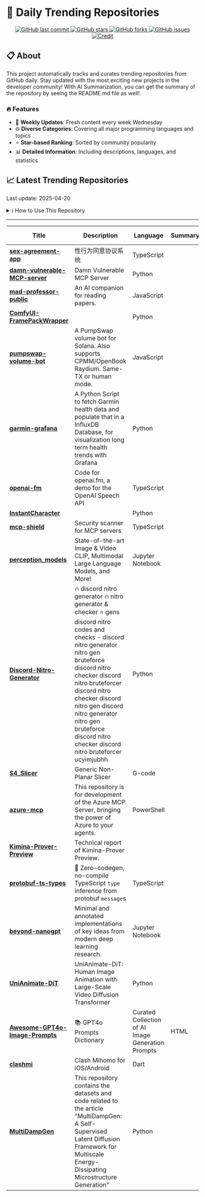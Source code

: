 # 🌟 Daily Trending Repositories

<div align="center">
<a href="https://github.com/marc-ko/daily-trending-repo/commits/main">
    <img src="https://img.shields.io/github/last-commit/marc-ko/daily-trending-repo" alt="GitHub last commit" />
</a>

<a href="https://github.com/marc-ko/daily-trending-repo/stargazers">
    <img src="https://img.shields.io/github/stars/marc-ko/daily-trending-repo" alt="GitHub stars" />
</a>
<a href="https://github.com/marc-ko/daily-trending-repo/network/members">
    <img src="https://img.shields.io/github/forks/marc-ko/daily-trending-repo" alt="GitHub forks" />
</a>
<a href="https://github.com/marc-ko/daily-trending-repo/issues">
    <img src="https://img.shields.io/github/issues/marc-ko/daily-trending-repo" alt="GitHub issues" />
</a>
<a alt="credit" href="https://github.com/zezhishao/DailyArXiv">
 <img src="https://img.shields.io/badge/credit%20-%20Idea%20From%20This%20Repo-blue" alt="Credit">
</a>
</div>

## 📋 About

This project automatically tracks and curates trending repositories from GitHub daily. Stay updated with the most exciting new projects in the developer community! With AI Summarization, you can get the summary of the repository by seeing the README.md file as well!.

### 🔥 Features

- 🔄 **Weekly Updates**: Fresh content every week Wednesday
- 🌐 **Diverse Categories**: Covering all major programming languages and topics
- ⭐ **Star-based Ranking**: Sorted by community popularity
- 📊 **Detailed Information**: Including descriptions, languages, and statistics

## 📈 Latest Trending Repositories

Last update: 2025-04-20

<details>
<summary>ℹ️ How to Use This Repository</summary>

1. **Star & Watch**: Click the 'Star' and 'Watch' buttons to receive weekly email notifications
2. **Browse**: Explore trending repositories organized by popularity
3. **Contribute**: Feel free to open issues or suggest improvements

</details>

---

| **Title** | **Description** | **Language** | **Summary** | **Tags** | **Stars Count** |
| --- | --- | --- | --- | --- | --- |
| **[sex-agreement-app](https://github.com/123xiao/sex-agreement-app)** | 性行为同意协议系统 | TypeScript |  |  | 993 |
| **[damn-vulnerable-MCP-server](https://github.com/harishsg993010/damn-vulnerable-MCP-server)** | Damn Vulnerable MCP Server | Python |  |  | 683 |
| **[mad-professor-public](https://github.com/LYiHub/mad-professor-public)** | An AI companion for reading papers. | JavaScript |  |  | 543 |
| **[ComfyUI-FramePackWrapper](https://github.com/kijai/ComfyUI-FramePackWrapper)** |  | Python |  |  | 516 |
| **[pumpswap-volume-bot](https://github.com/cicere/pumpswap-volume-bot)** | A PumpSwap volume bot for Solana. Also supports CPMM/OpenBook Raydium. Same-TX or human mode. | JavaScript |  | <details><summary>cpmm,...</summary><p>cpmm, pumpfun, pumpswap, pumpswap-bundler, pumpswap-volume-bot, solana, token2022, volume-bot</p></details> | 510 |
| **[garmin-grafana](https://github.com/arpanghosh8453/garmin-grafana)** | A Python Script to fetch Garmin health data and populate that in a InfluxDB Database, for visualization long term health trends with Grafana | Python |  |  | 396 |
| **[openai-fm](https://github.com/openai/openai-fm)** | Code for openai.fm, a demo for the OpenAI Speech API | TypeScript |  |  | 387 |
| **[InstantCharacter](https://github.com/Tencent/InstantCharacter)** |  | Python |  |  | 376 |
| **[mcp-shield](https://github.com/riseandignite/mcp-shield)** | Security scanner for MCP servers | TypeScript |  |  | 353 |
| **[perception_models](https://github.com/facebookresearch/perception_models)** | State-of-the-art Image & Video CLIP, Multimodal Large Language Models, and More! | Jupyter Notebook |  |  | 325 |
| **[Discord-Nitro-Generator](https://github.com/pops-1529/Discord-Nitro-Generator)** | 🔥 discord nitro generator 🔥 nitro generator & checker ⭐ gens discord nitro codes and checks - discord nitro generator nitro gen bruteforce discord nitro checker discord nitro bruteforcer discord nitro checker discord nitro gen discord nitro generator nitro gen bruteforce discord nitro checker discord nitro bruteforcer ucyimjubhh | Python |  |  | 248 |
| **[S4_Slicer](https://github.com/jyjblrd/S4_Slicer)** | Generic Non-Planar Slicer | G-code |  |  | 233 |
| **[azure-mcp](https://github.com/Azure/azure-mcp)** | This repository is for development of the Azure MCP Server, bringing the power of Azure to your agents. | PowerShell |  |  | 230 |
| **[Kimina-Prover-Preview](https://github.com/MoonshotAI/Kimina-Prover-Preview)** | Technical report of Kimina-Prover Preview. |  |  |  | 228 |
| **[protobuf-ts-types](https://github.com/nathanhleung/protobuf-ts-types)** | 🛫 Zero-codegen, no-compile TypeScript `type` inference from protobuf `message`s | TypeScript |  |  | 220 |
| **[beyond-nanogpt](https://github.com/tanishqkumar/beyond-nanogpt)** | Minimal and annotated implementations of key ideas from modern deep learning research.  | Jupyter Notebook |  |  | 208 |
| **[UniAnimate-DiT](https://github.com/ali-vilab/UniAnimate-DiT)** | UniAnimate-DiT: Human Image Animation with Large-Scale Video Diffusion Transformer | Python |  | <details><summary>human...</summary><p>human-image-animation, video-diffusion-transformers, video-generation</p></details> | 200 |
| **[Awesome-GPT4o-Image-Prompts](https://github.com/ImgEdify/Awesome-GPT4o-Image-Prompts)** | 📚 GPT4o Prompts Dictionary | Curated Collection of AI Image Generation Prompts | HTML |  |  | 192 |
| **[clashmi](https://github.com/KaringX/clashmi)** | Clash Mihomo for iOS/Android | Dart |  | <details><summary>clash...</summary><p>clash, clashmi, mihomo</p></details> | 190 |
| **[MultiDampGen](https://github.com/AshenOneme/MultiDampGen)** | This repository contains the datasets and code related to the article "MultiDampGen: A Self-Supervised Latent Diffusion Framework for Multiscale Energy-Dissipating Microstructure Generation" | Python |  |  | 182 |


